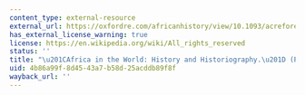 ```yaml
---
content_type: external-resource
external_url: https://oxfordre.com/africanhistory/view/10.1093/acrefore/9780190277734.001.0001/acrefore-9780190277734-e-296
has_external_license_warning: true
license: https://en.wikipedia.org/wiki/All_rights_reserved
status: ''
title: "\u201CAfrica in the World: History and Historiography.\u201D (PDF)"
uid: 4b86a99f-8d45-43a7-b58d-25acddb89f8f
wayback_url: ''
---
```

